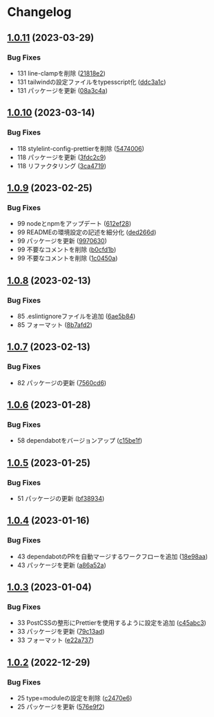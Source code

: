 # Changelog

## [1.0.11](https://github.com/revoltage-inc/tmp-astro/compare/v1.0.10...v1.0.11) (2023-03-29)


### Bug Fixes

* 131 line-clampを削除 ([21818e2](https://github.com/revoltage-inc/tmp-astro/commit/21818e2e24273c1d9f3c856e05c70eec2010a141))
* 131 tailwindの設定ファイルをtypesscript化 ([ddc3a1c](https://github.com/revoltage-inc/tmp-astro/commit/ddc3a1c7a4e8160d7b6900f2da4e1c57b23b14ef))
* 131 パッケージを更新 ([08a3c4a](https://github.com/revoltage-inc/tmp-astro/commit/08a3c4ac184f7c824589ebb0115bf9e54980555b))

## [1.0.10](https://github.com/revoltage-inc/tmp-astro/compare/v1.0.9...v1.0.10) (2023-03-14)


### Bug Fixes

* 118 stylelint-config-prettierを削除 ([5474006](https://github.com/revoltage-inc/tmp-astro/commit/5474006f43c5445d03f87a0b478692c0564939fc))
* 118 パッケージを更新 ([3fdc2c9](https://github.com/revoltage-inc/tmp-astro/commit/3fdc2c9429e85c82813f7866a6eeeb79de756889))
* 118 リファクタリング ([3ca4719](https://github.com/revoltage-inc/tmp-astro/commit/3ca4719208876d58f3df89956603da28ba9690ef))

## [1.0.9](https://github.com/revoltage-inc/tmp-astro/compare/v1.0.8...v1.0.9) (2023-02-25)


### Bug Fixes

* 99 nodeとnpmをアップデート ([612ef28](https://github.com/revoltage-inc/tmp-astro/commit/612ef2817802125223e3a90d0dba4d89f9031f4b))
* 99 READMEの環境設定の記述を細分化 ([ded266d](https://github.com/revoltage-inc/tmp-astro/commit/ded266d78198a625a16139ade645033a2c0fd909))
* 99 パッケージを更新 ([9970630](https://github.com/revoltage-inc/tmp-astro/commit/9970630a06a7d30d8925d9d62481b8471f2db08e))
* 99 不要なコメントを削除 ([b0cfd1b](https://github.com/revoltage-inc/tmp-astro/commit/b0cfd1b917044015c37d6a67a875c3250bec42df))
* 99 不要なコメントを削除 ([1c0450a](https://github.com/revoltage-inc/tmp-astro/commit/1c0450a085de12df69dc8adfaea491445115cc19))

## [1.0.8](https://github.com/revoltage-inc/tmp-astro/compare/v1.0.7...v1.0.8) (2023-02-13)


### Bug Fixes

* 85 .eslintignoreファイルを追加 ([6ae5b84](https://github.com/revoltage-inc/tmp-astro/commit/6ae5b84fb4d4fa682210d4d7f5233ad3316861ff))
* 85 フォーマット ([8b7afd2](https://github.com/revoltage-inc/tmp-astro/commit/8b7afd25407429b52ea335620483e7fc60bf1654))

## [1.0.7](https://github.com/revoltage-inc/tmp-astro/compare/v1.0.6...v1.0.7) (2023-02-13)


### Bug Fixes

* 82 パッケージの更新 ([7560cd6](https://github.com/revoltage-inc/tmp-astro/commit/7560cd6a54179f5e7d80a903aa157bbc5ce3b497))

## [1.0.6](https://github.com/revoltage-inc/tmp-astro/compare/v1.0.5...v1.0.6) (2023-01-28)


### Bug Fixes

* 58 dependabotをバージョンアップ ([c15be1f](https://github.com/revoltage-inc/tmp-astro/commit/c15be1fb3824fe4ee003c330b018d4983195bf00))

## [1.0.5](https://github.com/revoltage-inc/tmp-astro/compare/v1.0.4...v1.0.5) (2023-01-25)


### Bug Fixes

* 51 パッケージの更新 ([bf38934](https://github.com/revoltage-inc/tmp-astro/commit/bf389349ded5e7825c4df104729984e02091a00a))

## [1.0.4](https://github.com/revoltage-inc/tmp-astro/compare/v1.0.3...v1.0.4) (2023-01-16)


### Bug Fixes

* 43 dependabotのPRを自動マージするワークフローを追加 ([18e98aa](https://github.com/revoltage-inc/tmp-astro/commit/18e98aa788e2431e1d67f978c67a227605547e90))
* 43 パッケージを更新 ([a86a52a](https://github.com/revoltage-inc/tmp-astro/commit/a86a52a88c6a67e292ac391baeefca7c0ce875fc))

## [1.0.3](https://github.com/revoltage-inc/tmp-astro/compare/v1.0.2...v1.0.3) (2023-01-04)


### Bug Fixes

* 33 PostCSSの整形にPrettierを使用するように設定を追加 ([c45abc3](https://github.com/revoltage-inc/tmp-astro/commit/c45abc38f2ac9f90586e3f36ccdd5517b47415c0))
* 33 パッケージを更新 ([79c13ad](https://github.com/revoltage-inc/tmp-astro/commit/79c13adbf60d04fc44561fc9bebd44bdd0dd6a3f))
* 33 フォーマット ([e22a737](https://github.com/revoltage-inc/tmp-astro/commit/e22a73740b16a04cc07b5ba0f2afe3d06bcf1e92))

## [1.0.2](https://github.com/revoltage-inc/tmp-astro/compare/v1.0.1...v1.0.2) (2022-12-29)


### Bug Fixes

* 25 type=moduleの設定を削除 ([c2470e6](https://github.com/revoltage-inc/tmp-astro/commit/c2470e607c648a3f349b2133332e5130dccee87a))
* 25 パッケージを更新 ([576e9f2](https://github.com/revoltage-inc/tmp-astro/commit/576e9f2d60204b47f99a3777a07f5d8c2b9acb0c))
